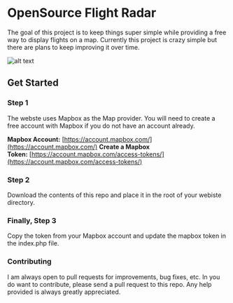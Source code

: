 # OpenSource Flight Radar

The goal of this project is to keep things super simple while providing a free way to display flights on a map. Currently this project is crazy simple but there are plans to keep improving it over time.

![alt text](https://github.com/justingreerbbi/opensource-flight-radar/blob/main/Screenshot1.png?raw=true)

## Get Started

### Step 1

The webste uses Mapbox as the Map provider. You will need to create a free account with Mapbox if you do not have an account already.

**Mapbox Account:** [https://account.mapbox.com/](https://account.mapbox.com/)
**Create a Mapbox Token:** [https://account.mapbox.com/access-tokens/](https://account.mapbox.com/access-tokens/)

### Step 2

Download the contents of this repo and place it in the root of your webiste directory.

### Finally, Step 3

Copy the token from your Mapbox account and update the mapbox token in the index.php file.

### Contributing

I am always open to pull requests for improvements, bug fixes, etc. In you do want to contribute, please send a pull request to this repo. Any help provided is always greatly appreciated.
